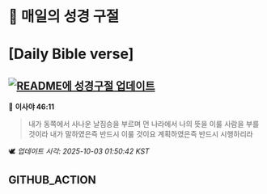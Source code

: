 # 🙏 매일의 성경 구절
# [Daily Bible verse]
## [![README에 성경구절 업데이트](https://github.com/DONGSUKA/first_test/actions/workflows/update-readme-bible.yml/badge.svg)](https://github.com/DONGSUKA/first_test/actions/workflows/update-readme-bible.yml)
<!-- START_BIBLE_VERSE -->
📖 **이사야 46:11**
> 내가 동쪽에서 사나운 날짐승을 부르며 먼 나라에서 나의 뜻을 이룰 사람을 부를 것이라 내가 말하였은즉 반드시 이룰 것이요 계획하였은즉 반드시 시행하리라

🕊️ _업데이트 시각: 2025-10-03 01:50:42 KST_
  <!-- END_BIBLE_VERSE -->
## GITHUB_ACTION
